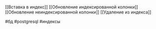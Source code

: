 [[Вставка в индекс]]
[[Обновление индексированной колонки]]
[[Обновление неиндексированной колонки]]
[[Удаление из индекса]]

#бд 
#postgresql 
#индексы